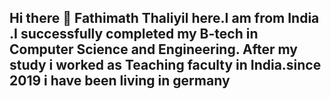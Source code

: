 ## Hi there 👋 Fathimath Thaliyil here.I am from India .I successfully completed my B-tech in Computer Science and Engineering. After my study i worked as Teaching faculty in India.since 2019 i have been living in germany 

<!--
**thaliyil/thaliyil** is a ✨ _special_ ✨ repository because its `README.md` (this file) appears on your GitHub profile.
()
Here are some ideas to get you started:

- 🔭 I’m currently working on ...
- 🌱 I’m currently learning ...
- 👯 I’m looking to collaborate on ...
- 🤔 I’m looking for help with ...
- 💬 Ask me about ...
- 📫 How to reach me: ...
- 😄 Pronouns: ...
- ⚡ Fun fact: ...
-->
